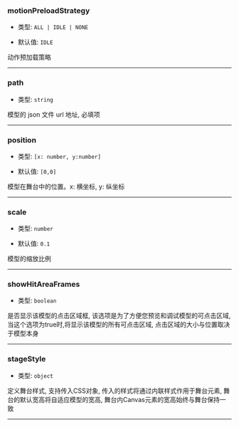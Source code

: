 ### motionPreloadStrategy

- 类型: `ALL | IDLE | NONE`

- 默认值: `IDLE`

动作预加载策略

---

### path

- 类型: `string`

模型的 json 文件 url 地址, 必填项

---

### position

- 类型: `[x: number, y:number]`

- 默认值: `[0,0]`

模型在舞台中的位置。x: 横坐标, y: 纵坐标

---

### scale

- 类型: `number`

- 默认值: `0.1`

模型的缩放比例

---

### showHitAreaFrames

- 类型: `boolean`

是否显示该模型的点击区域框, 该选项是为了方便您预览和调试模型的可点击区域, 当这个选项为true时,将显示该模型的所有可点击区域, 点击区域的大小与位置取决于模型本身

---

### stageStyle

- 类型: `object`

定义舞台样式, 支持传入CSS对象, 传入的样式将通过内联样式作用于舞台元素, 舞台的默认宽高将自适应模型的宽高, 舞台内Canvas元素的宽高始终与舞台保持一致

---
